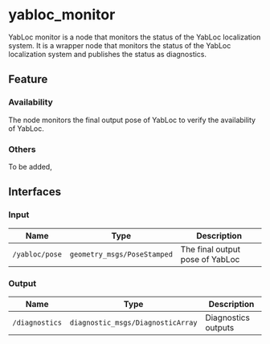 # yabloc_monitor

YabLoc monitor is a node that monitors the status of the YabLoc localization system. It is a wrapper node that monitors the status of the YabLoc localization system and publishes the status as diagnostics.

## Feature

### Availability

The node monitors the final output pose of YabLoc to verify the availability of YabLoc.

### Others

To be added,

## Interfaces

### Input

| Name           | Type                        | Description                     |
| -------------- | --------------------------- | ------------------------------- |
| `/yabloc/pose` | `geometry_msgs/PoseStamped` | The final output pose of YabLoc |

### Output

| Name           | Type                              | Description         |
| -------------- | --------------------------------- | ------------------- |
| `/diagnostics` | `diagnostic_msgs/DiagnosticArray` | Diagnostics outputs |
